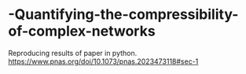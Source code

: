 # -Quantifying-the-compressibility-of-complex-networks
Reproducing results of paper in python. https://www.pnas.org/doi/10.1073/pnas.2023473118#sec-1
